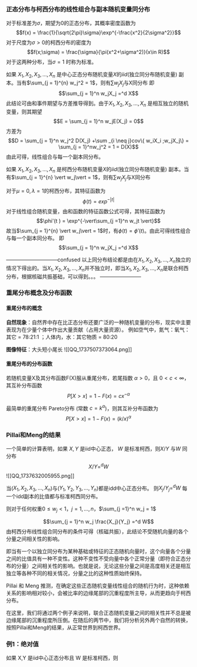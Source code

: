 

### 正态分布与柯西分布的线性组合与副本随机变量同分布
对于标准差为$\sigma$，期望为0的正态分布，其概率密度函数为
$$f(x) = \frac{1}{\sqrt{2\pi}\sigma}\exp^{-\frac{x^2}{2\sigma^2}}$$
对于尺度为$\sigma>0$的柯西分布的密度为$$f(x;\sigma) = \frac{\sigma}{\pi(x^2+\sigma^2)}(x\in R)$$
对于这两种分布，当$\sigma =1$ 时称为标准。

如果 $X_1 ,X_2 ,X_3 ,\dots ,X_n$ 是中心正态分布随机变量$X$的$iid$(独立同分布随机变量) 副本。当有$\sum_{j = 1}^{n} w_j^2 = 1$，则有$\sum w_jX_j$与X同分布
即$$\sum_{j = 1}^n w_jX_j =^d X$$
此结论可由和事件期望与方差推导得到。由于$X_1 ,X_2 ,X_3 ,\dots ,X_n$ 是相互独立的随机变量，则其期望$$E  = \sum_{j = 1}^n w_jE(X_j) = 0$$
方差为 $$D = \sum_{j = 1}^n w_j^2 D(X_j) +\sum _{i \neq j}cov\{ w_iX_i ;w_jX_j\} = \sum_{j = 1}^nw_j^2 = 1 = D(X)$$
由此可得，线性组合与每一个副本同分布。



如果 $X_1 ,X_2 ,X_3 ,\dots ,X_n$ 是柯西分布随机变量$X$的$iid$(独立同分布随机变量) 副本。当有$\sum_{j = 1}^{n} \vert w_j\vert = 1$，则有$\sum w_jX_j$与X同分布

对于$\mu = 0,\lambda = 1$的柯西分布，其特征函数为$$\phi(t) = exp^{-\vert t \vert}$$
对于线性组合随机变量，由和函数的特征函数公式可得，其特征函数为$$\phi'(t ) = \exp^{-\vert\sum_{j =1}^n w_jt \vert}$$
故当$\sum_{j = 1}^{n} \vert w_j\vert = 1$时，有$\phi(t) = \phi'(t)$。由此可得线性组合与每一个副本同分布。
即$$\sum_{j = 1}^n w_jX_j =^d X$$


——————————confused
以上同分布结论都是由在$X_1 ,X_2 ,X_3 ,\dots ,X_n$独立的情况下得出的。当$X_1 ,X_2 ,X_3 ,\dots ,X_n$并不独立时，即当$X_1 ,X_2 ,X_3 ,\dots ,X_n$是联合柯西分布，根据核磁共振基础，可以得到。。。
————————




### 重尾分布概念及分布函数
#### 重尾分布的概念
**自然现象**：自然界中存在比正态分布还要广泛的一种随机变量的分布，现实中主要表现为在少量个体中作出大量贡献（占用大量资源）。
例如空气中，氮气：氧气：其它 = 78:21:1 ；人体内，水：其它物质 = 80:20

**图像特征**：大头短小尾长
![[QQ_1737507373064.png]]

#### 重尾分布的分布函数

若随机变量X及其分布函数F(X)服从重尾分布，若尾指数 $\alpha >0$，且 $0<c< \infty$，其互补分布函数
 $$P[X>x] = 1 - F(x) = cx^{-\alpha}$$

 
最简单的重尾分布 Pareto分布 (常数 $c = k^{\alpha}$)，则其互补分布函数为$$P[X>x] = 1 - F(x) = (k/x)^{\alpha}$$





###  Pillai和Meng的结果

一个简单的计算表明，如果 $X,Y$ 是iid中心正态， $W$ 是标准柯西，则$X/Y$ 与$W$ 同分布
$$X/Y =^d W$$
![[QQ_1737632005955.png]]

当($X_1 ,X_2 ,X_3 ,\dots ,X_n$)与($Y_1 ,Y_2 ,Y_3 ,\dots ,Y_n$)都是idd中心正态分布。
则$X_j/Y_j=^d W$
每一个idd副本的比值都与标准柯西同分布。

则对于任何权重$0\leq w_j<1$，$j = 1,\dots,n$，$\sum_{j =1}^n w_j = 1$

$$\sum_{j = 1}^n w_j \frac{X_j}{Y_j} =^d W$$
由柯西分布线性组合同分布的条件可得（核磁共振），此结论不受随机向量的各个分量之间相关性的影响。

即当有一个以独立同分布为某种基础或特征的正态随机向量时，这个向量各个分量之间的比值具有一种不变性。这种不变性不受向量中各个正常分量（即符合正态分布的分量）之间相关性的影响。也就是说，无论这些分量之间是高度相关还是相互独立等各种不同的相关情况，分量之比的这种性质始终保持。

Pillai 和 Meng 推测，在确定这些正态随机变量线性组合的随机行为时，这种依赖关系的影响相对较小，会被比率的边缘尾部的沉重程度所主导，从而更趋向于柯西分布。


在这里，我们将通过两个例子来说明，联合正态随机变量之间的相关性并不总是被边缘尾部的沉重程度所压倒。在随后的两节中，我们将分析另外两个自然的转换，按照Pillai和Meng的结果，从正常世界到柯西世界。


### 例1：绝对值

如果 X,Y 是iid中心正态分布且 W 是标准柯西，则
$$$$